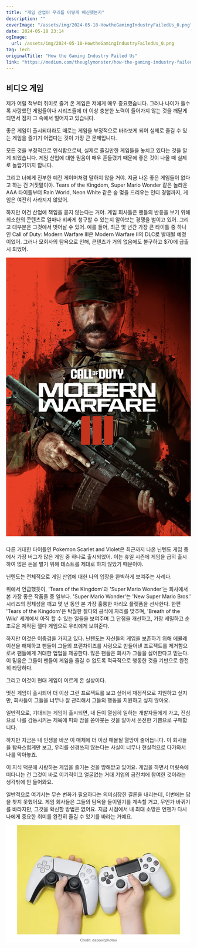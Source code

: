 ```yaml
---
title: "게임 산업이 우리를 어떻게 배신했는지"
description: ""
coverImage: "/assets/img/2024-05-18-HowtheGamingIndustryFailedUs_0.png"
date: 2024-05-18 23:14
ogImage: 
  url: /assets/img/2024-05-18-HowtheGamingIndustryFailedUs_0.png
tag: Tech
originalTitle: "How the Gaming Industry Failed Us"
link: "https://medium.com/theuglymonster/how-the-gaming-industry-failed-us-9fdcead10a95"
---
```



## 비디오 게임

제가 어릴 적부터 취미로 즐겨 온 게임은 저에게 매우 중요했습니다. 그러나 나이가 들수록 사랑했던 게임들이나 시리즈들에 더 이상 충분한 노력이 들어가지 않는 것을 깨닫게 되면서 점차 그 속에서 멀어지고 있습니다.

좋은 게임이 출시되더라도 때로는 게임을 부정적으로 바라보게 되어 실제로 즐길 수 있는 게임을 즐기기 어렵다는 것이 가장 큰 문제입니다.

모든 것을 부정적으로 인식함으로써, 실제로 즐길만한 게임들을 놓치고 있다는 것을 알게 되었습니다. 게임 산업에 대한 믿음이 매우 흔들렸기 때문에 좋은 것이 나올 때 실제로 놀랍기까지 합니다.

<div class="content-ad"></div>

그리고 너에게 진부한 예전 게이머처럼 말하지 않을 거야. 지금 나온 좋은 게임들이 없다고 하는 건 거짓말이야. Tears of the Kingdom, Super Mario Wonder 같은 놀라운 AAA 타이틀부터 Rain World, Neon White 같은 숨 멎을 드리우는 인디 경험까지, 게임은 여전히 사라지지 않았어.

하지만 이건 산업에 책임을 묻지 않는다는 거야. 게임 회사들은 팬들의 반응을 보기 위해 최소한의 콘텐츠로 얼마나 비싸게 청구할 수 있는지 알아보는 경쟁을 벌이고 있어. 그리고 대부분은 그것에서 벗어날 수 있어. 예를 들어, 최근 몇 년간 가장 큰 타이틀 중 하나인 Call of Duty: Modern Warfare III은 Modern Warfare II의 DLC로 발매될 예정이었어. 그러나 모회사의 탐욕으로 인해, 콘텐츠가 거의 없음에도 불구하고 $70에 급출시 되었어.

![이미지](/assets/img/2024-05-18-HowtheGamingIndustryFailedUs_0.png)

다른 거대한 타이틀인 Pokemon Scarlet and Violet은 최근까지 나온 닌텐도 게임 중에서 가장 버그가 많은 게임 중 하나로 출시되었어. 이는 휴일 시즌에 게임을 급히 출시하여 많은 돈을 벌기 위해 테스트를 제대로 하지 않았기 때문이야.

<div class="content-ad"></div>

닌텐도는 전체적으로 게임 산업에 대한 나의 입장을 완벽하게 보여주는 사례다.

위에서 언급했듯이, 'Tears of the Kingdom'과 'Super Mario Wonder'는 회사에서 본 가장 좋은 작품들 중 일부다. 'Super Mario Wonder'는 'New Super Mario Bros.' 시리즈의 정체성을 깨고 몇 년 동안 본 가장 훌륭한 마리오 플랫폼을 선사한다. 한편 'Tears of the Kingdom'은 탁월한 젤다의 공식에 자리를 맞추며, 'Breath of the Wild' 세계에서 아직 할 수 있는 일들을 보여주며 그 단점을 개선하고, 가장 세밀하고 순조로운 제작된 젤다 게임으로 우리에게 보여준다.

하지만 이것은 이중검을 가지고 있다. 닌텐도는 자신들의 게임을 보존하기 위해 에뮬레이션을 해제하고 팬들이 그들의 프랜차이즈를 사랑으로 만들어낸 프로젝트를 제거함으로써 팬들에게 거대한 업업을 제공한다. 많은 팬들은 회사가 그들을 싫어한다고 믿는다. 이 믿음은 그들이 팬들이 게임을 즐길 수 없도록 적극적으로 행동한 것을 기반으로 완전히 타당하다.

그리고 이것이 현대 게임이 이르게 온 실상이다.

<div class="content-ad"></div>

멋진 게임이 출시되어 더 이상 그런 프로젝트를 보고 싶어서 재정적으로 지원하고 싶지만, 회사들이 그들을 너무나 잘 관리해서 그들의 행동을 지원하고 싶지 않아요.

일반적으로, 기대되는 게임이 출시되면, 내 돈이 열심히 일하는 개발자들에게 가고, 진심으로 나를 감동시키는 제목에 피와 땀을 쏟아붓는 것을 알아서 온전한 기쁨으로 구매합니다.

하지만 지금은 내 인생을 바꾼 이 매체에 더 이상 매몰될 열망이 줄어듭니다. 이 회사들을 탐욕스럽게만 보고, 우리를 신경쓰지 않는다는 사실이 너무나 현실적으로 다가와서 나를 막아놓죠.

<div class="content-ad"></div>

이 지식 덕분에 사랑하는 게임을 즐기는 것을 방해받고 있어요. 게임을 하면서 머릿속에 떠다니는 건 그것이 바로 이기적이고 얼굴없는 거대 기업의 금잔치에 참여한 것이라는 생각밖에 안 들어와요.

일반적으로 여기서는 무슨 변화가 필요하다는 의미심장한 결론을 내리는데, 이번에는 답을 찾지 못했어요. 게임 회사들은 그들의 탐욕을 들이밀기를 계속할 거고, 무언가 바뀌기를 바라지만, 그것을 확신할 방법은 없어요. 지금 시점에서 내 최대 소망은 언젠가 다시 나에게 중요한 취미를 완전히 즐길 수 있기를 바라는 거예요.

![HowtheGamingIndustryFailedUs_2](/assets/img/2024-05-18-HowtheGamingIndustryFailedUs_2.png)